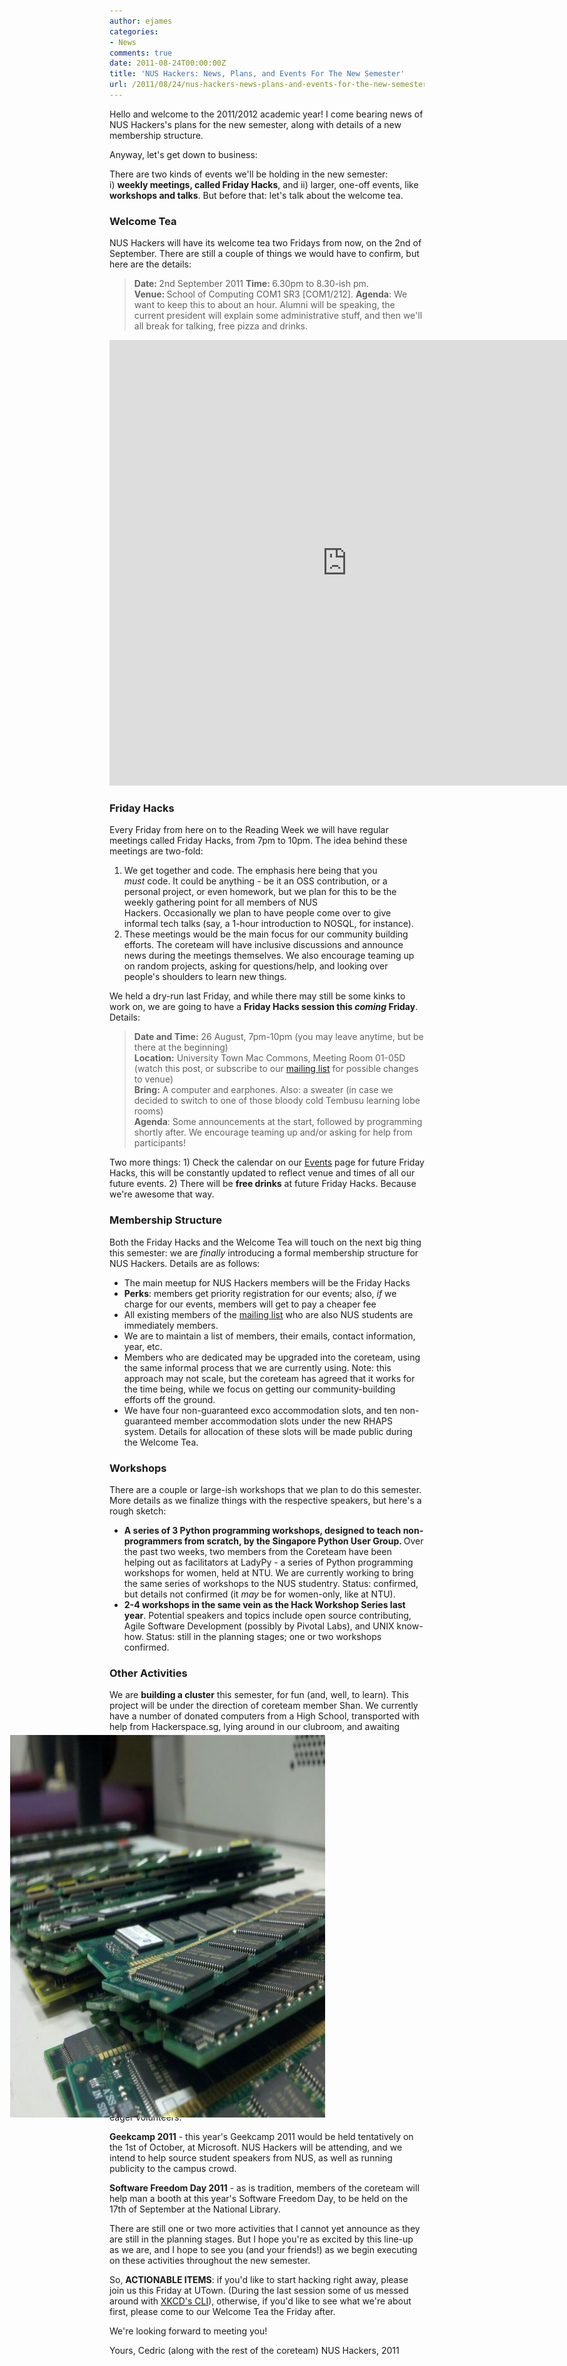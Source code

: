 ```yaml
---
author: ejames
categories:
- News
comments: true
date: 2011-08-24T00:00:00Z
title: 'NUS Hackers: News, Plans, and Events For The New Semester'
url: /2011/08/24/nus-hackers-news-plans-and-events-for-the-new-semester/
---
```


Hello and welcome to the 2011/2012 academic year! I come bearing news of NUS Hackers's plans for the new semester, along with details of a new membership structure.

Anyway, let's get down to business:

There are two kinds of events we'll be holding in the new semester: i) <strong>weekly meetings, called Friday Hacks</strong>, and ii) larger, one-off events, like <strong>workshops and talks</strong>. But before that: let's talk about the welcome tea.
<h3>Welcome Tea</h3>
NUS Hackers will have its welcome tea two Fridays from now, on the 2nd of September. There are still a couple of things we would have to confirm, but here are the details:
<blockquote><strong>Date: </strong>2nd September 2011
<strong>Time: </strong>6.30pm to 8.30-ish pm.
<strong>Venue: </strong>School of Computing COM1 SR3 [COM1/212].
<strong>Agenda</strong>: We want to keep this to about an hour. Alumni will be speaking, the current president will explain some administrative stuff, and then we'll all break for talking, free pizza and drinks.</blockquote>

<iframe src="https://docs.google.com/a/linuxnus.org/spreadsheet/embeddedform?formkey=dHZnZmZhb0c1b0tvSFdOSUlFQ0pTOGc6MQ" width="760" height="713" frameborder="0" marginheight="0" marginwidth="0">Loading...</iframe>
<h3>Friday Hacks</h3>
Every Friday from here on to the Reading Week we will have regular meetings called Friday Hacks, from 7pm to 10pm. The idea behind these meetings are two-fold:
<ol>
	<li>We get together and code. The emphasis here being that you <em>must</em> code. It could be anything - be it an OSS contribution, or a personal project, or even homework, but we plan for this to be the weekly gathering point for all members of NUS Hackers. Occasionally we plan to have people come over to give informal tech talks (say, a 1-hour introduction to NOSQL, for instance).</li>
	<li>These meetings would be the main focus for our community building efforts. The coreteam will have inclusive discussions and announce news during the meetings themselves. We also encourage teaming up on random projects, asking for questions/help, and looking over people's shoulders to learn new things.</li>
</ol>
<div>We held a dry-run last Friday, and while there may still be some kinks to work on, we are going to have a <strong>Friday Hacks session this <em>coming</em> Friday</strong>. Details:</div>
<blockquote>
<div><strong>Date and Time:</strong> 26 August, 7pm-10pm (you may leave anytime, but be there at the beginning)</div>
<div><strong>Location:</strong> University Town Mac Commons, Meeting Room 01-05D (watch this post, or subscribe to our <a href="/discussion/">mailing list</a> for possible changes to venue)</div>
<div><strong>Bring:</strong> A computer and earphones. Also: a sweater (in case we decided to switch to one of those bloody cold Tembusu learning lobe rooms)</div>
<div><strong>Agenda</strong>: Some announcements at the start, followed by programming shortly after. We encourage teaming up and/or asking for help from participants!</div></blockquote>
<div>Two more things: 1) Check the calendar on our <a href="/events/">Events</a> page for future Friday Hacks, this will be constantly updated to reflect venue and times of all our future events. 2) There will be <strong>free drinks</strong> at future Friday Hacks. Because we're awesome that way.</div>
<h3>Membership Structure</h3>
<div>Both the Friday Hacks and the Welcome Tea will touch on the next big thing this semester: we are <em>finally</em> introducing a formal membership structure for NUS Hackers. Details are as follows:</div>
<div>
<ul>
	<li>The main meetup for NUS Hackers members will be the Friday Hacks</li>
	<li><strong>Perks</strong>: members get priority registration for our events; also,<em> if</em> we charge for our events, members will get to pay a cheaper fee</li>
	<li>All existing members of the <a href="https://groups.google.com/forum/?fromgroups#!forum/nushackers">mailing list</a> who are also NUS students are immediately members.</li>
	<li>We are to maintain a list of members, their emails, contact information, year, etc.</li>
	<li>Members who are dedicated may be upgraded into the coreteam, using the same informal process that we are currently using. Note: this approach may not scale, but the coreteam has agreed that it works for the time being, while we focus on getting our community-building efforts off the ground.</li>
	<li>We have four non-guaranteed exco accommodation slots, and ten non-guaranteed member accommodation slots under the new RHAPS system. Details for allocation of these slots will be made public during the Welcome Tea.</li>
</ul>
</div>
<h3>Workshops</h3>
<div>There are a couple or large-ish workshops that we plan to do this semester. More details as we finalize things with the respective speakers, but here's a rough sketch:</div>
<div>
<ul>
	<li><strong>A series of 3 Python programming workshops, designed to teach non-programmers from scratch, by the Singapore Python User Group. </strong>Over the past two weeks, two members from the Coreteam have been helping out as facilitators at LadyPy - a series of Python programming workshops for women, held at NTU. We are currently working to bring the same series of workshops to the NUS studentry. Status: confirmed, but details not confirmed (it <em>may</em> be for women-only, like at NTU).</li>
	<li><strong>2-4 workshops in the same vein as the Hack Workshop Series last year</strong>. Potential speakers and topics include open source contributing, Agile Software Development (possibly by Pivotal Labs), and UNIX know-how. Status: still in the planning stages; one or two workshops confirmed.</li>
</ul>
<h3>Other Activities</h3>
We are <strong>building a cluster</strong> this semester, for fun (and, well, to learn). This project will be under the direction of coreteam member Shan. We currently have a number of donated computers from a High School, transported with help from Hackerspace.sg, lying around in our clubroom, and awaiting eager volunteers.<img class="alignleft size-full wp-image-1683" style="margin-left: -20em; padding: 5px;" title="RAM Chips" src="/res/2011/08/01cc52f78a711301b817c1385234c570.jpg" alt="" width="816" height="612" />

<p><strong>Geekcamp 2011</strong> - this year's Geekcamp 2011 would be held tentatively on the 1st of October, at Microsoft. NUS Hackers will be attending, and we intend to help source student speakers from NUS, as well as running publicity to the campus crowd.</p>

<p><strong>Software Freedom Day 2011</strong> - as is tradition, members of the coreteam will help man a booth at this year's Software Freedom Day, to be held on the 17th of September at the National Library.

</p>
<p>There are still one or two more activities that I cannot yet announce as they are still in the planning stages. But I hope you're as excited by this line-up as we are, and I hope to see you (and your friends!) as we begin executing on these activities throughout the new semester.</p>

<p>So, <strong>ACTIONABLE ITEMS</strong>: if you'd like to start hacking right away, please join us this Friday at UTown. (During the last session some of us messed around with <a href="/qr/">XKCD's CLI</a>), otherwise, if you'd like to see what we're about first, please come to our Welcome Tea the Friday after.</p>
<p>We're looking forward to meeting you!</p>
<p>Yours,
Cedric (along with the rest of the coreteam)
NUS Hackers, 2011</p>
